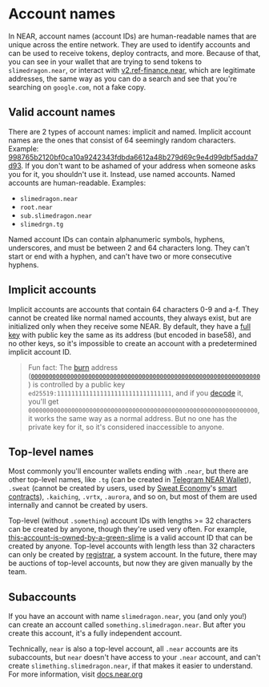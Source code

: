 # Account names
In NEAR, account names (account IDs) are human-readable names that are unique
across the entire network. They are used to identify accounts and can be used
to receive tokens, deploy contracts, and more. Because of that, you can see
in your wallet that are trying to send tokens to `slimedragon.near`, or
interact with [v2.ref-finance.near](../../lvl2/exchanging-tokens-ref.md), which are
legitimate addresses, the same way as you can do a search and see that you're
searching on `google.com`, not a fake copy.

## Valid account names
There are 2 types of account names: implicit and named. Implicit account
names are the ones that consist of 64 seemingly random characters. Example: [998765b2120bf0ca10a9242343fdbda6612a48b279d69c9e4d99dbf5adda7d93](https://nearblocks.io/address/998765b2120bf0ca10a9242343fdbda6612a48b279d69c9e4d99dbf5adda7d93).
If you don't want to be ashamed of your address when someone asks you for it, you
shouldn't use it. Instead, use named accounts. Named accounts are human-readable.
Examples:
- `slimedragon.near`
- `root.near`
- `sub.slimedragon.near`
- `slimedrgn.tg`

Named account IDs can contain alphanumeric symbols, hyphens, underscores, and must be
between 2 and 64 characters long. They can't start or end with a hyphen, and
can't have two or more consecutive hyphens.

## Implicit accounts

Implicit accounts are accounts that contain 64 characters 0-9 and a-f. They cannot be created
like normal named accounts, they always exist, but are initialized only when they receive
some NEAR. By default, they have a [full key](keys/index.md#full-access-key) with public key
the same as its address (but encoded in base58), and no other keys, so it's impossible
to create an account with a predetermined implicit account ID.

> Fun fact: The [burn](../../lvl3/burning.md) address ([`0000000000000000000000000000000000000000000000000000000000000000`](https://nearblocks.io/address/0000000000000000000000000000000000000000000000000000000000000000))
> is controlled by a public key `ed25519:11111111111111111111111111111111`, and if you
> [decode](https://appdevtools.com/base58-encoder-decoder) it, you'll get `0000000000000000000000000000000000000000000000000000000000000000`,
> it works the same way as a normal address. But no one has the private key for it, so
> it's considered inaccessible to anyone.

## Top-level names

Most commonly you'll encounter wallets ending with `.near`, but there are other
top-level names, like `.tg` (can be created in [Telegram NEAR Wallet](https://t.me/herewalletbot/app)),
`.sweat` (cannot be created by users, used by [Sweat Economy](../../projects/sweat-economy.md)'s
[smart contracts](../../lvl3/smart-contracts.md)), `.kaiching`, `.vrtx`, `.aurora`, and
so on, but most of them are used internally and cannot be created by users.

Top-level (without `.something`) account IDs with lengths >= 32 characters can be
created by anyone, though they're used very often. For example, [this-account-is-owned-by-a-green-slime](https://nearblocks.io/address/this-account-is-owned-by-a-green-slime)
is a valid account ID that can be created by anyone. Top-level accounts with length less
than 32 characters can only be created by [registrar](https://nearblocks.io/address/registrar), a system account. In the future,
there may be auctions of top-level accounts, but now they are given manually by the team.

## Subaccounts

If you have an account with name `slimedragon.near`, you (and only you!) can create
an account called `something.slimedragon.near`. But after you create this account, it's
a fully independent account.

Technically, `near` is also a top-level account, all `.near` accounts are its subaccounts,
but `near` doesn't have access to your `.near` account, and can't create `slimething.slimedragon.near`,
if that makes it easier to understand. For more information, visit [docs.near.org](https://docs.near.org/concepts/basics/accounts/account-id)
